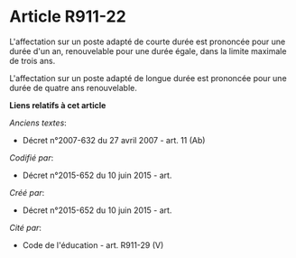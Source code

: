 # Article R911-22

L'affectation sur un poste adapté de courte durée est prononcée pour une durée d'un an, renouvelable pour une durée égale,
dans la limite maximale de trois ans.

L'affectation sur un poste adapté de longue durée est prononcée pour une durée de quatre ans renouvelable.

**Liens relatifs à cet article**

_Anciens textes_:

  - Décret n°2007-632 du 27 avril 2007 - art. 11 (Ab)

_Codifié par_:

  - Décret n°2015-652 du 10 juin 2015 - art.

_Créé par_:

  - Décret n°2015-652 du 10 juin 2015 - art.

_Cité par_:

  - Code de l'éducation - art. R911-29 (V)
